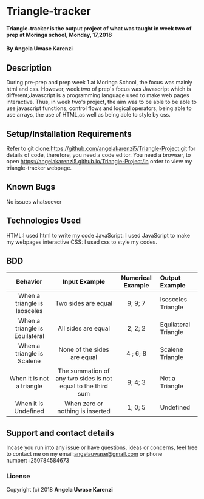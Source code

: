 # Triangle-tracker

#### Triangle-tracker is the output project of what was taught in week two of prep at Moringa school, Monday, 17,2018

#### By Angela Uwase Karenzi

## Description

During pre-prep and prep week 1 at Moringa School, the focus was mainly html and css. However, week two of prep's focus was Javascript which is different;Javascript is a programming language used to make web pages interactive. Thus, in week two's project, the aim was to be able to be able to use javascript functions, control flows and logical operators, being able to use arrays, the use of HTML,as well as being able to style by css.

## Setup/Installation Requirements

Refer to git clone:https://github.com/angelakarenzi5/Triangle-Project.git for details of code, therefore, you need a code editor.
You need a browser, to open https://angelakarenzi5.github.io/Triangle-Project/in order to view my triangle-tracker webpage.

## Known Bugs

No issues whatsoever

## Technologies Used

HTML:I used html to write my code
JavaScript: I used JavaScript to make my webpages interactive
CSS: I used css to style my codes.

## BDD

|            Behavior            |                        Input Example                         | Numerical Example | Output Example       |
| :----------------------------: | :----------------------------------------------------------: | :---------------: | :------------------- |
|  When a triangle is Isosceles  |                     Two sides are equal                      |      9; 9; 7      | Isosceles Triangle   |
| When a triangle is Equilateral |                     All sides are equal                      |      2; 2; 2      | Equilateral Triangle |
|   When a triangle is Scalene   |                 None of the sides are equal                  |     4 ; 6; 8      | Scalene Triangle     |
|   When it is not a triangle    | The summation of any two sides is not equal to the third sum |      9; 4; 3      | Not a Triangle       |
|      When it is Undefined      |               When zero or nothing is inserted               |      1; 0; 5      | Undefined            |

## Support and contact details

Incase you run into any issue or have questions, ideas or concerns, feel free to contact me on my email:angelauwase@gmail.com or phone number:+250784584673

### License

Copyright (c) 2018 **Angela Uwase Karenzi**

